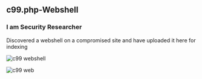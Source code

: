 ## c99.php-Webshell

### I am Security Researcher

Discovered a webshell on a compromised site and have uploaded it here for indexing

![c99 webshell](https://github.com/BushidoUK/c99.php-Webshell/blob/master/webshell.png)

![c99 web](https://github.com/BushidoUK/c99.php-Webshell/blob/master/404.jpg)

